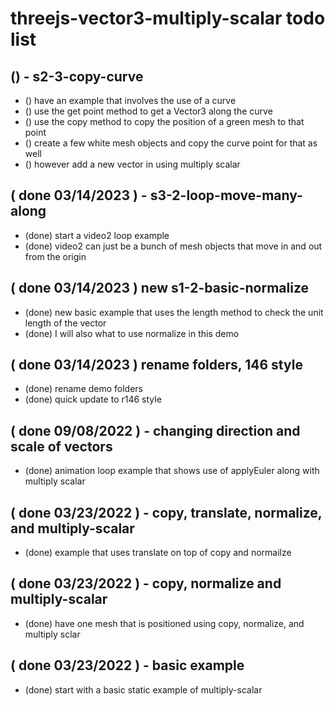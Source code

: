# threejs-vector3-multiply-scalar todo list

## () - s2-3-copy-curve
* () have an example that involves the use of a curve
* () use the get point method to get a Vector3 along the curve
* () use the copy method to copy the position of a green mesh to that point
* () create a few white mesh objects and copy the curve point for that as well
* () however add a new vector in using multiply scalar

## ( done 03/14/2023 ) - s3-2-loop-move-many-along
* (done) start a video2 loop example
* (done) video2 can just be a bunch of mesh objects that move in and out from the origin

## ( done 03/14/2023 ) new s1-2-basic-normalize
* (done) new basic example that uses the length method to check the unit length of the vector
* (done) I will also what to use normalize in this demo

## ( done 03/14/2023 ) rename folders, 146 style
* (done) rename demo folders
* (done) quick update to r146 style

## ( done 09/08/2022 ) - changing direction and scale of vectors
* (done) animation loop example that shows use of applyEuler along with multiply scalar

## ( done 03/23/2022 ) - copy, translate, normalize, and multiply-scalar
* (done) example that uses translate on top of copy and normailze

## ( done 03/23/2022 ) - copy, normalize and multiply-scalar
* (done) have one mesh that is positioned using copy, normalize, and multiply sclar

## ( done 03/23/2022 ) - basic example
* (done) start with a basic static example of multiply-scalar

